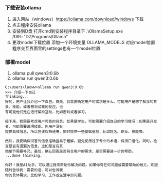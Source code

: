 ### 下载安装ollama
1. 进入网站（windows）https://ollama.com/download/windows 下载
2. 点击程序安装ollama
3. 安装到D盘 打开cmd到安装程序目录下 .\OllamaSetup.exe /DIR="D:\Programs\Ollama"
4. 更改model下载位置 添加一个环境变量 OLLAMA_MODELS 对应model位置  
   程序交互界面里的settings也有一个model位置  
### 部署model
1. ollama pull qwen3:0.6b
2. ollama run qwen3:0.6b
```
C:\Users\luoww>ollama run qwen3:0.6b
>>> 介绍一下自己
Thinking...
好的，用户让我介绍一下自己。首先，我需要确定用户的需求是什么。可能用户是想了解我的背景、技能，或者想测试我的反应。也
有可能他们是在进行某种互动，比如游戏或者学习。

接下来，我需要考虑用户可能的背景。如果是学生，可能需要介绍自己的学习情况；如果是开发者，可能需要说明技能。但用户没有
提供具体信息，所以应该保持通用，同时提供一些基础信息，比如姓名、职业、技能等。

然后，我要确保回答的信息准确且易于理解。避免使用过于专业的术语，保持口语化。同时，检查是否有遗漏的信息，比如是否有其
他细节需要补充。最后，确认回答是否符合用户的需求，是否需要进一步的帮助。
...done thinking.

你好！我是AI助手，可以通过我来帮助你解决问题。如果你有任何问题或需要帮助的地方，欢迎随时告诉我！需要的话，可以告诉我
你的具体需求，比如学习、工作或生活中的问题。
```